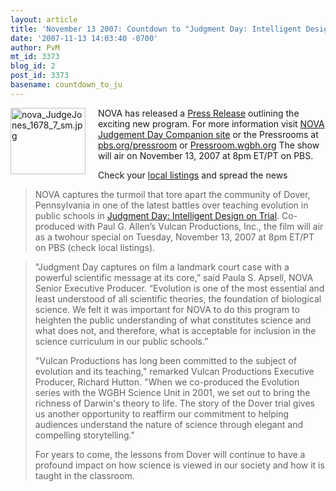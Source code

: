 ```yaml
---
layout: article
title: 'November 13 2007: Countdown to "Judgment Day: Intelligent Design on Trial"'
date: '2007-11-13 14:03:40 -0700'
author: PvM
mt_id: 3373
blog_id: 2
post_id: 3373
basename: countdown_to_ju
---
```

[<img src="/PT/uploads/2007/nova_JudgeJones_1678_7_sm-thumb-120x106.jpg" alt="nova_JudgeJones_1678_7_sm.jpg" width="120" height="106" style="float: left; margin: 0 20px 20px 0;" class="mt-image-left" />](http://pandasthumb.org/archives/nova_JudgeJones_1678_7_sm.html)NOVA has released a [Press Release](http://pressroom.wgbh.org/assets/txt/nova_11.13.07_release_1678.pdf) outlining the exciting new program. For more information visit [NOVA Judgement Day Companion site](http://www.pbs.org/nova/id) or the Pressrooms at  [pbs.org/pressroom](http://pbs.org/pressroom) or  [Pressroom.wgbh.org](http://Pressroom.wgbh.org)
The show will air on November 13, 2007 at 8pm ET/PT on PBS.

Check your [local listings](http://www.pbs.org/tvschedules/) and spread the news

> NOVA captures the turmoil that tore apart the community of Dover, Pennsylvania in one of the latest battles over teaching evolution in public schools in [Judgment Day: Intelligent Design on Trial](http://www.pbs.org/nova/id). Co-produced with Paul G. Allen’s Vulcan Productions, Inc., the film will air as a twohour special on Tuesday, November 13, 2007 at 8pm ET/PT on PBS (check local listings).

> "Judgment Day captures on film a landmark court case with a powerful scientific message at its core,” said Paula S. Apsell, NOVA Senior Executive Producer. “Evolution is one of the most essential and least understood of all scientific theories, the foundation of biological science. We felt it was important for NOVA to do this program to heighten the public understanding of what constitutes science and what does not, and therefore, what is acceptable for inclusion in the science curriculum in our public schools.” 
> 
> "Vulcan Productions has long been committed to the subject of evolution and its teaching," remarked Vulcan Productions Executive Producer, Richard Hutton. "When we co-produced the Evolution series with the WGBH Science Unit in 2001, we set out to bring the richness of Darwin's theory to life. The story of the Dover trial gives us another opportunity to reaffirm our commitment to helping audiences understand the nature of science through elegant and compelling storytelling." 
> 
> For years to come, the lessons from Dover will continue to have a profound impact on how science is viewed in our society and how it is taught in the classroom.
